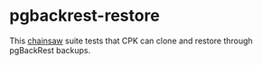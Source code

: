 # pgbackrest-restore

This [chainsaw](https://github.com/kyverno/chainsaw) suite tests that CPK can clone and restore through pgBackRest backups.

